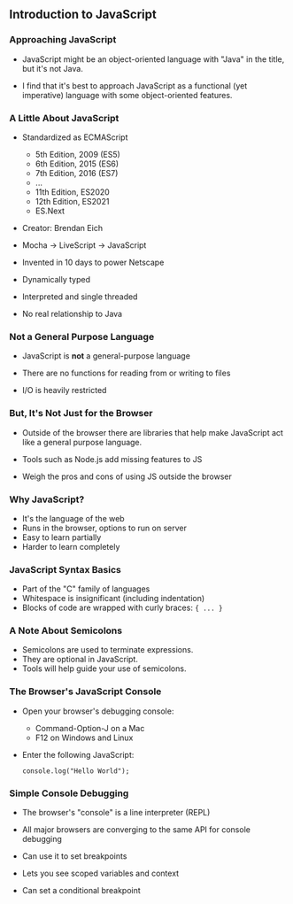 ## Introduction to JavaScript

### Approaching JavaScript

  - JavaScript might be an object-oriented language with "Java" in the
    title, but it's not Java.

  - I find that it's best to approach JavaScript as a functional (yet
    imperative) language with some object-oriented features.

### A Little About JavaScript

  - Standardized as ECMAScript
    - 5th Edition, 2009 (ES5)
    - 6th Edition, 2015 (ES6)
    - 7th Edition, 2016 (ES7)
    - ...
    - 11th Edition, ES2020
    - 12th Edition, ES2021
    - ES.Next

  - Creator: Brendan Eich
  - Mocha -> LiveScript -> JavaScript
  - Invented in 10 days to power Netscape
  - Dynamically typed
  - Interpreted and single threaded
  - No real relationship to Java

### Not a General Purpose Language

  - JavaScript is **not** a general-purpose language

  - There are no functions for reading from or writing to files

  - I/O is heavily restricted

### But, It's Not Just for the Browser

  - Outside of the browser there are libraries that help make JavaScript
    act like a general purpose language.

  - Tools such as Node.js add missing features to JS

  - Weigh the pros and cons of using JS outside the browser

### Why JavaScript?

  - It's the language of the web
  - Runs in the browser, options to run on server
  - Easy to learn partially
  - Harder to learn completely

### JavaScript Syntax Basics

  - Part of the "C" family of languages
  - Whitespace is insignificant (including indentation)
  - Blocks of code are wrapped with curly braces: `{ ... }`

### A Note About Semicolons

  - Semicolons are used to terminate expressions.
  - They are optional in JavaScript.
  - Tools will help guide your use of semicolons.

### The Browser's JavaScript Console

  - Open your browser's debugging console:
    - Command-Option-J on a Mac
    - F12 on Windows and Linux

  - Enter the following JavaScript:

    ~~~ {.javascript}
    console.log("Hello World");
    ~~~

### Simple Console Debugging

  - The browser's "console" is a line interpreter (REPL)

  - All major browsers are converging to the same API for console
    debugging

  - Can use it to set breakpoints

  - Lets you see scoped variables and context

  - Can set a conditional breakpoint
